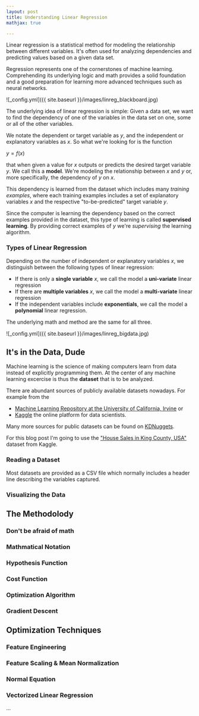 ```yaml
---
layout: post
title: Understanding Linear Regression
mathjax: true

---
```


Linear regression is a statistical method for modeling the relationship between different variables. 
It's often used for analyzing dependencies and predicting values based on a given data set.

Regression represents one of the cornerstones of machine learning. 
Comprehending its underlying logic and math provides a solid foundation and a good preparation for learning more advanced techniques such as neural networks.

![_config.yml]({{ site.baseurl }}/images/linreg_blackboard.jpg)

The underlying idea of linear regression is simple: Given a data set, we want to find the dependency of one of the variables in the data set on one, some or all of the other variables.

We notate the dependent or target variable as $y$, and the independent or explanatory variables as $x$. 
So what we're looking for is the function

$y = f(x)$

that when given a value for $x$ outputs or predicts the desired target variable $y$. 
We call this a __model__. We're modeling the relationship between $x$ and $y$ or, more specifically, the dependency of $y$ on $x$.

This dependency is learned from the dataset which includes many _training examples_, where each training examples includes a set of explanatory variables $x$ and the respective "to-be-predicted" target variable $y$. 

Since the computer is learning the dependency based on the correct examples provided in the dataset, this type of learning is called __supervised learning__.
By providing correct examples of $y$ we're _supervising_ the learning algorithm.


### Types of Linear Regression

Depending on the number of independent or explanatory variables $x$, we distinguish between the following types of linear regression:

- If there is only a __single variable__ $x$, we call the model a __uni-variate__ linear regression
- If there are __multiple variables__ $x$, we call the model a __multi-variate__ linear regression
- If the independent variables include __exponentials__, we call the model a __polynomial__ linear regression.

The underlying math and method are the same for all three. 

![_config.yml]({{ site.baseurl }}/images/linreg_bigdata.jpg)


## It's in the Data, Dude

Machine learning is the science of making computers learn from data instead of explicitly programming them.
At the center of any machine learning excercise is thus the __dataset__ that is to be analyzed. 

There are abundant sources of publicly available datasets nowadays. For example from the 

- [Machine Learning Repository at the University of California, Irvine](http://archive.ics.uci.edu/ml/datasets.html) or 
- [Kaggle](https://www.kaggle.com/datasets) the online platform for data scientists.

Many more sources for public datasets can be found on [KDNuggets](http://www.kdnuggets.com/datasets/index.html).

For this blog post I'm going to use the ["House Sales in King County, USA"](https://www.kaggle.com/harlfoxem/housesalesprediction) dataset from Kaggle.


### Reading a Dataset

Most datasets are provided as a CSV file which normally includes a header line describing the variables captured.


### Visualizing the Data


## The Methodolody


### Don't be afraid of math

### Mathmatical Notation


### Hypothesis Function


### Cost Function


### Optimization Algorithm


### Gradient Descent


## Optimization Techniques


### Feature Engineering


### Feature Scaling & Mean Normalization


### Normal Equation


### Vectorized Linear Regression


...
